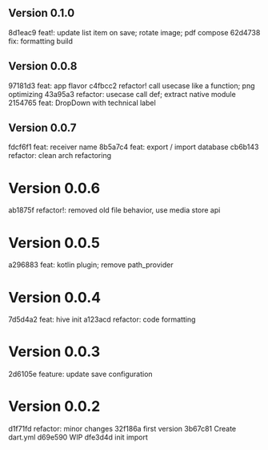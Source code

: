 ## Version 0.1.0

8d1eac9 feat!: update list item on save; rotate image; pdf compose
62d4738 fix: formatting build

## Version 0.0.8

97181d3 feat: app flavor
c4fbcc2 refactor! call usecase like a function; png optimizing
43a95a3 refactor: usecase call def; extract native module
2154765 feat: DropDown with technical label

## Version 0.0.7

fdcf6f1 feat: receiver name
8b5a7c4 feat: export / import database
cb6b143 refactor: clean arch refactoring

# Version 0.0.6

ab1875f refactor!: removed old file behavior, use media store api

# Version 0.0.5

a296883 feat: kotlin plugin; remove path_provider

# Version 0.0.4

7d5d4a2 feat: hive init
a123acd refactor: code formatting

# Version 0.0.3

2d6105e feature: update save configuration

# Version 0.0.2

d1f71fd refactor: minor changes
32f186a first version
3b67c81 Create dart.yml
d69e590 WIP
dfe3d4d init import
